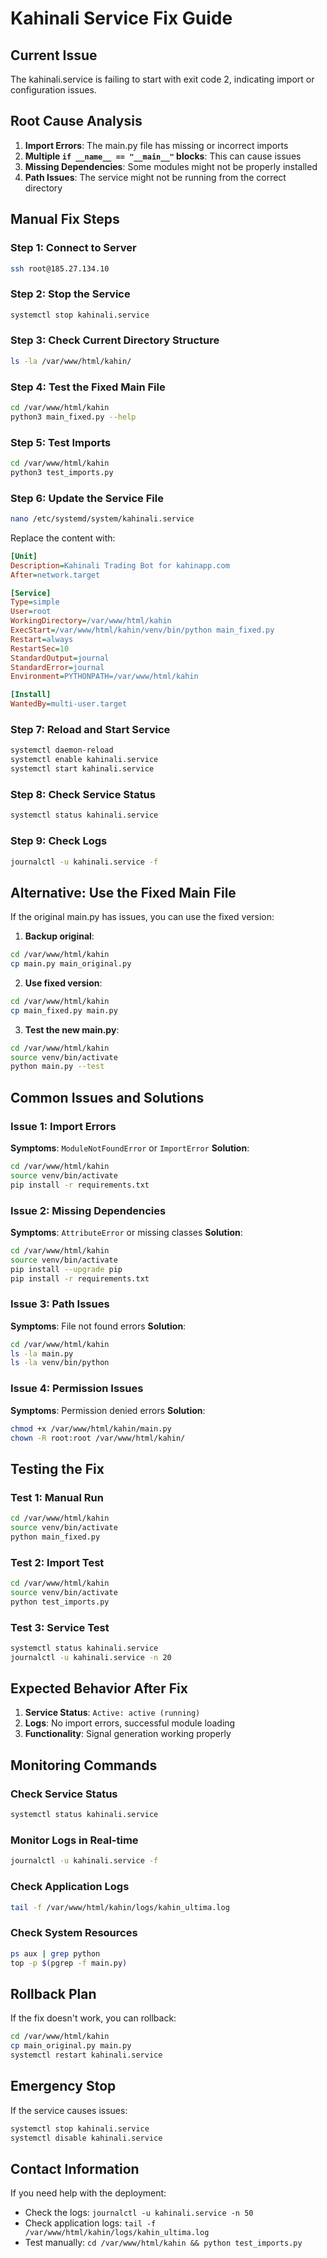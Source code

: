 # Kahinali Service Fix Guide

## Current Issue
The kahinali.service is failing to start with exit code 2, indicating import or configuration issues.

## Root Cause Analysis
1. **Import Errors**: The main.py file has missing or incorrect imports
2. **Multiple `if __name__ == "__main__"` blocks**: This can cause issues
3. **Missing Dependencies**: Some modules might not be properly installed
4. **Path Issues**: The service might not be running from the correct directory

## Manual Fix Steps

### Step 1: Connect to Server
```bash
ssh root@185.27.134.10
```

### Step 2: Stop the Service
```bash
systemctl stop kahinali.service
```

### Step 3: Check Current Directory Structure
```bash
ls -la /var/www/html/kahin/
```

### Step 4: Test the Fixed Main File
```bash
cd /var/www/html/kahin
python3 main_fixed.py --help
```

### Step 5: Test Imports
```bash
cd /var/www/html/kahin
python3 test_imports.py
```

### Step 6: Update the Service File
```bash
nano /etc/systemd/system/kahinali.service
```

Replace the content with:
```ini
[Unit]
Description=Kahinali Trading Bot for kahinapp.com
After=network.target

[Service]
Type=simple
User=root
WorkingDirectory=/var/www/html/kahin
ExecStart=/var/www/html/kahin/venv/bin/python main_fixed.py
Restart=always
RestartSec=10
StandardOutput=journal
StandardError=journal
Environment=PYTHONPATH=/var/www/html/kahin

[Install]
WantedBy=multi-user.target
```

### Step 7: Reload and Start Service
```bash
systemctl daemon-reload
systemctl enable kahinali.service
systemctl start kahinali.service
```

### Step 8: Check Service Status
```bash
systemctl status kahinali.service
```

### Step 9: Check Logs
```bash
journalctl -u kahinali.service -f
```

## Alternative: Use the Fixed Main File

If the original main.py has issues, you can use the fixed version:

1. **Backup original**:
```bash
cd /var/www/html/kahin
cp main.py main_original.py
```

2. **Use fixed version**:
```bash
cd /var/www/html/kahin
cp main_fixed.py main.py
```

3. **Test the new main.py**:
```bash
cd /var/www/html/kahin
source venv/bin/activate
python main.py --test
```

## Common Issues and Solutions

### Issue 1: Import Errors
**Symptoms**: `ModuleNotFoundError` or `ImportError`
**Solution**:
```bash
cd /var/www/html/kahin
source venv/bin/activate
pip install -r requirements.txt
```

### Issue 2: Missing Dependencies
**Symptoms**: `AttributeError` or missing classes
**Solution**:
```bash
cd /var/www/html/kahin
source venv/bin/activate
pip install --upgrade pip
pip install -r requirements.txt
```

### Issue 3: Path Issues
**Symptoms**: File not found errors
**Solution**:
```bash
cd /var/www/html/kahin
ls -la main.py
ls -la venv/bin/python
```

### Issue 4: Permission Issues
**Symptoms**: Permission denied errors
**Solution**:
```bash
chmod +x /var/www/html/kahin/main.py
chown -R root:root /var/www/html/kahin/
```

## Testing the Fix

### Test 1: Manual Run
```bash
cd /var/www/html/kahin
source venv/bin/activate
python main_fixed.py
```

### Test 2: Import Test
```bash
cd /var/www/html/kahin
source venv/bin/activate
python test_imports.py
```

### Test 3: Service Test
```bash
systemctl status kahinali.service
journalctl -u kahinali.service -n 20
```

## Expected Behavior After Fix

1. **Service Status**: `Active: active (running)`
2. **Logs**: No import errors, successful module loading
3. **Functionality**: Signal generation working properly

## Monitoring Commands

### Check Service Status
```bash
systemctl status kahinali.service
```

### Monitor Logs in Real-time
```bash
journalctl -u kahinali.service -f
```

### Check Application Logs
```bash
tail -f /var/www/html/kahin/logs/kahin_ultima.log
```

### Check System Resources
```bash
ps aux | grep python
top -p $(pgrep -f main.py)
```

## Rollback Plan

If the fix doesn't work, you can rollback:

```bash
cd /var/www/html/kahin
cp main_original.py main.py
systemctl restart kahinali.service
```

## Emergency Stop

If the service causes issues:

```bash
systemctl stop kahinali.service
systemctl disable kahinali.service
```

## Contact Information

If you need help with the deployment:
- Check the logs: `journalctl -u kahinali.service -n 50`
- Check application logs: `tail -f /var/www/html/kahin/logs/kahin_ultima.log`
- Test manually: `cd /var/www/html/kahin && python test_imports.py` 